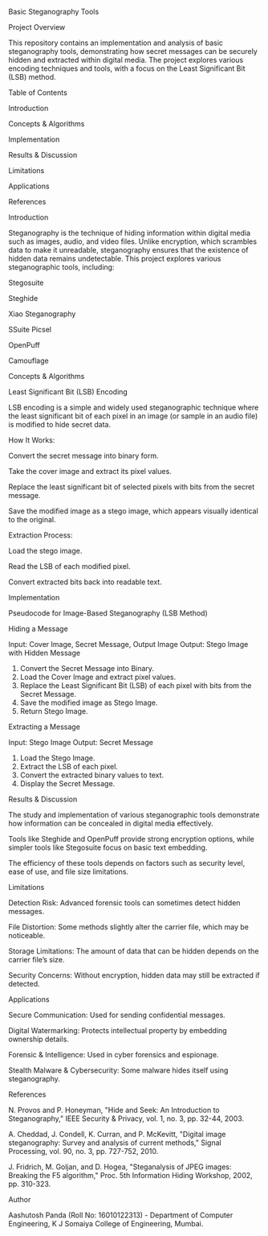 Basic Steganography Tools

Project Overview

This repository contains an implementation and analysis of basic steganography tools, demonstrating how secret messages can be securely hidden and extracted within digital media. The project explores various encoding techniques and tools, with a focus on the Least Significant Bit (LSB) method.

Table of Contents

Introduction

Concepts & Algorithms

Implementation

Results & Discussion

Limitations

Applications

References

Introduction

Steganography is the technique of hiding information within digital media such as images, audio, and video files. Unlike encryption, which scrambles data to make it unreadable, steganography ensures that the existence of hidden data remains undetectable. This project explores various steganographic tools, including:

Stegosuite

Steghide

Xiao Steganography

SSuite Picsel

OpenPuff

Camouflage

Concepts & Algorithms

Least Significant Bit (LSB) Encoding

LSB encoding is a simple and widely used steganographic technique where the least significant bit of each pixel in an image (or sample in an audio file) is modified to hide secret data.

How It Works:

Convert the secret message into binary form.

Take the cover image and extract its pixel values.

Replace the least significant bit of selected pixels with bits from the secret message.

Save the modified image as a stego image, which appears visually identical to the original.

Extraction Process:

Load the stego image.

Read the LSB of each modified pixel.

Convert extracted bits back into readable text.

Implementation

Pseudocode for Image-Based Steganography (LSB Method)

Hiding a Message

Input: Cover Image, Secret Message, Output Image
Output: Stego Image with Hidden Message

1. Convert the Secret Message into Binary.
2. Load the Cover Image and extract pixel values.
3. Replace the Least Significant Bit (LSB) of each pixel with bits from the Secret Message.
4. Save the modified image as Stego Image.
5. Return Stego Image.

Extracting a Message

Input: Stego Image
Output: Secret Message

1. Load the Stego Image.
2. Extract the LSB of each pixel.
3. Convert the extracted binary values to text.
4. Display the Secret Message.

Results & Discussion

The study and implementation of various steganographic tools demonstrate how information can be concealed in digital media effectively.

Tools like Steghide and OpenPuff provide strong encryption options, while simpler tools like Stegosuite focus on basic text embedding.

The efficiency of these tools depends on factors such as security level, ease of use, and file size limitations.

Limitations

Detection Risk: Advanced forensic tools can sometimes detect hidden messages.

File Distortion: Some methods slightly alter the carrier file, which may be noticeable.

Storage Limitations: The amount of data that can be hidden depends on the carrier file’s size.

Security Concerns: Without encryption, hidden data may still be extracted if detected.

Applications

Secure Communication: Used for sending confidential messages.

Digital Watermarking: Protects intellectual property by embedding ownership details.

Forensic & Intelligence: Used in cyber forensics and espionage.

Stealth Malware & Cybersecurity: Some malware hides itself using steganography.

References

N. Provos and P. Honeyman, "Hide and Seek: An Introduction to Steganography," IEEE Security & Privacy, vol. 1, no. 3, pp. 32-44, 2003.

A. Cheddad, J. Condell, K. Curran, and P. McKevitt, "Digital image steganography: Survey and analysis of current methods," Signal Processing, vol. 90, no. 3, pp. 727-752, 2010.

J. Fridrich, M. Goljan, and D. Hogea, "Steganalysis of JPEG images: Breaking the F5 algorithm," Proc. 5th Information Hiding Workshop, 2002, pp. 310-323.

Author

Aashutosh Panda (Roll No: 16010122313) - Department of Computer Engineering, K J Somaiya College of Engineering, Mumbai.

